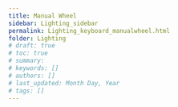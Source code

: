 ```yaml
---
title: Manual Wheel
sidebar: Lighting_sidebar
permalink: Lighting_keyboard_manualwheel.html
folder: Lighting
# draft: true
# toc: true
# summary: 
# keywords: []
# authors: []
# last_updated: Month Day, Year
# tags: []
---
```

